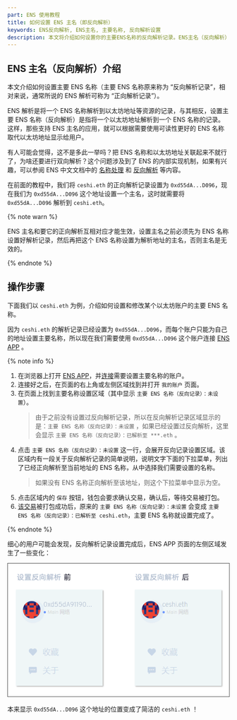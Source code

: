 ```yaml
---
part: ENS 使用教程
title: 如何设置 ENS 主名（即反向解析）
keywords: ENS反向解析, ENS主名, 主要名称, 反向解析设置
description: 本文将介绍如何设置你的主要ENS名称的反向解析记录。ENS主名（反向解析）是指将你的以太坊地址解析到一个 ENS 名称的记录。这样，那些支持反向解析的应用，就可以根据需要使用可读性更好的 ENS 名称取代以太坊地址显示给用户。
---
```


## ENS 主名（反向解析）介绍

本文介绍如何设置主要 ENS 名称（主要 ENS 名称原来称为 “反向解析记录”，相对来说，通常所说的 ENS 解析可称为 “正向解析记录”）。

ENS 解析是将一个 ENS 名称解析到以太坊地址等资源的记录，与其相反，设置主要 ENS 名称（反向解析）是指将一个以太坊地址解析到一个 ENS 名称的记录。这样，那些支持 ENS 主名的应用，就可以根据需要使用可读性更好的 ENS 名称取代以太坊地址显示给用户。

有人可能会觉得，这不是多此一举吗？把 ENS 名称和以太坊地址关联起来不就行了，为啥还要进行双向解析？这个问题涉及到了 ENS 的内部实现机制，如果有兴趣，可以参阅 ENS 中文文档中的 [名称处理](/docs/contract-api-reference/name-processing.html) 和 [反向解析](/docs/dapp-developer-guide/resolving-names.html#反向解析) 等内容。

在前面的教程中，我们将 `ceshi.eth` 的正向解析记录设置为 `0xd55dA...D096`，现在我们为 `0xd55dA...D096` 这个地址设置一个主名，这时就需要将 `0xd55dA...D096` 解析到 `ceshi.eth`。

{% note warn %}

ENS 主名和要它的正向解析互相对应才能生效，设置主名之前必须先为 ENS 名称设置好解析记录，然后再把这个 ENS 名称设置为解析地址的主名，否则主名是无效的。

{% endnote %}

## 操作步骤

下面我们以 `ceshi.eth` 为例，介绍如何设置和修改某个以太坊账户的主要 ENS 名称。

因为 `ceshi.eth` 的解析记录已经设置为 `0xd55dA...D096`，而每个账户只能为自己的地址设置主要名称，所以现在我们需要使用 `0xd55dA...D096` 这个账户连接 [ENS APP](https://app.ens.domains/) 。

{% note info %}

1. 在浏览器上打开 [ENS APP](https://app.ens.domains/)，并[连接](index.html#在浏览器中连接)需要设置主要名称的账户。
2. 连接好之后，在页面的右上角或左侧区域找到并打开 `我的账户` 页面。
3. 在页面上找到主要名称设置区域（其中显示 `主要 ENS 名称（反向记录）：未设置`）。
   > 由于之前没有设置过反向解析记录，所以在反向解析记录区域显示的是：`主要 ENS 名称（反向记录）：未设置` ，如果已经设置过反向解析，这里会显示 `主要 ENS 名称（反向记录）：已解析至 ***.eth` 。
4. 点击 `主要 ENS 名称（反向记录）：未设置` 这一行，会展开反向记录设置区域。该区域内有一段关于反向解析记录的简单说明，说明文字下面的下拉菜单，列出了已经正向解析至当前地址的 ENS 名称，从中选择我们需要设置的名称。
   > 如果没有 ENS 名称正向解析至该地址，则这个下拉菜单中显示为空。
5. 点击区域内的 `保存` 按钮，钱包会要求确认交易，确认后，等待交易被打包。
6. [该交易](https://cn.etherscan.com/tx/0x0e96d7378863ebb015a591e2fddf19243f96670c1377818390a73b71a1f31991)被打包成功后，原来的 `主要 ENS 名称（反向记录）：未设置` 会变成 `主要 ENS 名称（反向记录）：已解析至 ceshi.eth`，主要 ENS 名称就设置完成了。

{% endnote %}

细心的用户可能会发现，反向解析记录设置完成后，ENS APP 页面的左侧区域发生了一些变化：

![](/images/guides/reverse/setreverse-07.png)

本来显示 `0xd55dA...D096` 这个地址的位置变成了简洁的 `ceshi.eth` ！
